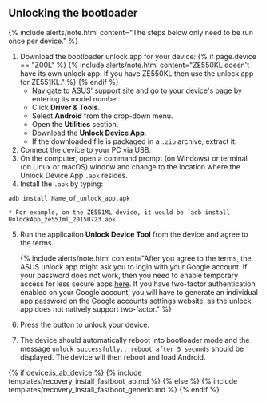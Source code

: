## Unlocking the bootloader

{% include alerts/note.html content="The steps below only need to be run once per device." %}

1. Download the bootloader unlock app for your device:
{% if page.device == "Z00L" %}
    {% include alerts/note.html content="ZE550KL doesn't have its own unlock app. If you have ZE550KL then use the unlock app for ZE551KL." %}
{% endif %}
    * Navigate to [ASUS' support site](https://www.asus.com/support) and go to your device's page by entering its model number.
    * Click **Driver & Tools**.
    * Select **Android** from the drop-down menu.
    * Open the **Utilities** section.
    * Download the **Unlock Device App**.
    * If the downloaded file is packaged in a `.zip` archive, extract it.
2. Connect the device to your PC via USB.
3. On the computer, open a command prompt (on Windows) or terminal (on Linux or macOS) window and change to the location where the Unlock Device App `.apk` resides.
4. Install the `.apk` by typing:
```
adb install Name_of_unlock_app.apk
```
    * For example, on the ZE551ML device, it would be `adb install UnlockApp_ze551ml_20150723.apk`.

5. Run the application **Unlock Device Tool** from the device and agree to the terms.

    {% include alerts/note.html content="After you agree to the terms, the ASUS unlock app might ask you to login with your Google account. If your password does not work, then you need to enable temporary access for less secure apps [here](https://www.google.com/settings/security/lesssecureapps). If you have two-factor authentication enabled on your Google account, you will have to generate an individual app password on the Google accounts settings website, as the unlock app does not natively support two-factor." %}

6. Press the button to unlock your device.
7. The device should automatically reboot into bootloader mode and the message `unlock successfully...reboot after 5 seconds` should be displayed. The device will then reboot and load Android.

{% if device.is_ab_device %}
{% include templates/recovery_install_fastboot_ab.md %}
{% else %}
{% include templates/recovery_install_fastboot_generic.md %}
{% endif %}
